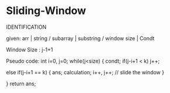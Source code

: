 # Sliding-Window

IDENTIFICATION

given:  arr | string  /  subarray | substring  /  window size | Condt 

Window Size : j-1+1

Pseudo code:
int i=0, j=0;
while(j<size)
{
condt;
if(j-i+1 < k) j++;

else if(j-i+1 == k)
 { ans;
calculation;
i++, j++;  // slide the window
 }

}
return ans;
